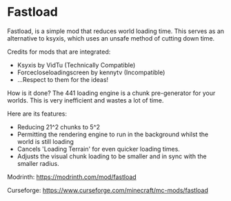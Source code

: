 # Fastload

Fastload, is a simple mod that reduces world loading time. This serves as an alternative to ksyxis, which uses an unsafe method of cutting down time.

Credits for mods that are integrated:
- Ksyxis by VidTu (Technically Compatible)
- Forcecloseloadingscreen by kennytv (Incompatible)
- ...Respect to them for the ideas!

How is it done?
The 441 loading engine is a chunk pre-generator for your worlds. This is very inefficient and wastes a lot of time.

Here are its features:
- Reducing 21^2 chunks to 5^2
- Permitting the rendering engine to run in the background whilst the world is still loading
- Cancels 'Loading Terrain' for even quicker loading times.
- Adjusts the visual chunk loading to be smaller and in sync with the smaller radius.

Modrinth: https://modrinth.com/mod/fastload

Curseforge:
https://www.curseforge.com/minecraft/mc-mods/fastload
